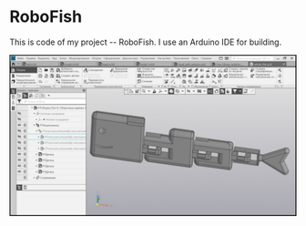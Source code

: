 # RoboFish

This is code of my project -- RoboFish. I use an Arduino IDE for building.

![](RoboFish.jpg)

